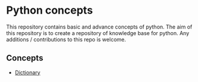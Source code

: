 # Python concepts

This repository contains basic and advance concepts of python. The aim of this repository is to create a repository of knowledge base for python. Any additions / contributions to this repo is welcome.

## Concepts

- [Dictionary](concepts/dictionary.md)
